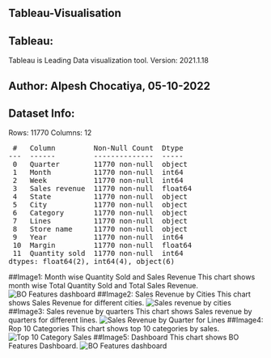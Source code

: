 ## Tableau-Visualisation
## Tableau:
Tableau is Leading Data visualization tool.
Version: 2021.1.18
## Author: Alpesh Chocatiya, 05-10-2022
## Dataset Info:
Rows: 11770
Columns: 12

<pre>
 #   Column         Non-Null Count  Dtype  
---  ------         --------------  -----  
 0   Quarter        11770 non-null  object
 1   Month          11770 non-null  int64  
 2   Week           11770 non-null  int64  
 3   Sales revenue  11770 non-null  float64
 4   State          11770 non-null  object 
 5   City           11770 non-null  object 
 6   Category       11770 non-null  object 
 7   Lines          11770 non-null  object 
 8   Store name     11770 non-null  object 
 9   Year           11770 non-null  int64  
 10  Margin         11770 non-null  float64
 11  Quantity sold  11770 non-null  int64  
dtypes: float64(2), int64(4), object(6)
</pre>
##Image1: Month wise Quantity Sold and Sales Revenue
This chart shows month wise Total Quantity Sold and Total Sales Revenue.
![BO Features dashboard](https://user-images.githubusercontent.com/114546267/194100708-f3784cf2-5f96-45d7-af9e-d2396d1fdab2.png)
##Image2: Sales Revenue by Cities
This chart shows Sales Revenue for different cities.
![Sales revenue by cities](https://user-images.githubusercontent.com/114546267/194210091-f520ecdb-efd3-4970-9cea-7f1bf9ee9e16.png)
##Image3: Sales revenue by quarters
This chart shows Sales revenue by quarters for different lines.
![Sales Revenue by Quarter for Lines](https://user-images.githubusercontent.com/114546267/194210203-d0149636-223a-40b4-8e4a-779e27d63d5a.png)
##Image4: Rop 10 Categories
This chart shows top 10 categories by sales.
![Top 10 Category Sales](https://user-images.githubusercontent.com/114546267/194210256-65a2b481-1864-47d8-aad4-dd44fde92138.png)
##Image5: Dashboard
This chart shows BO Features Dashboard.
![BO Features dashboard](https://user-images.githubusercontent.com/114546267/194210314-265795b4-4598-4b24-8e29-077955ab6e9f.png)
